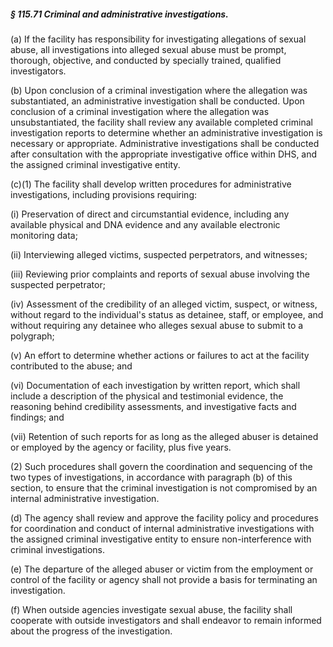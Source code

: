 ##### § 115.71 Criminal and administrative investigations. #####

(a) If the facility has responsibility for investigating allegations of sexual abuse, all investigations into alleged sexual abuse must be prompt, thorough, objective, and conducted by specially trained, qualified investigators.

(b) Upon conclusion of a criminal investigation where the allegation was substantiated, an administrative investigation shall be conducted. Upon conclusion of a criminal investigation where the allegation was unsubstantiated, the facility shall review any available completed criminal investigation reports to determine whether an administrative investigation is necessary or appropriate. Administrative investigations shall be conducted after consultation with the appropriate investigative office within DHS, and the assigned criminal investigative entity.

(c)(1) The facility shall develop written procedures for administrative investigations, including provisions requiring:

(i) Preservation of direct and circumstantial evidence, including any available physical and DNA evidence and any available electronic monitoring data;

(ii) Interviewing alleged victims, suspected perpetrators, and witnesses;

(iii) Reviewing prior complaints and reports of sexual abuse involving the suspected perpetrator;

(iv) Assessment of the credibility of an alleged victim, suspect, or witness, without regard to the individual's status as detainee, staff, or employee, and without requiring any detainee who alleges sexual abuse to submit to a polygraph;

(v) An effort to determine whether actions or failures to act at the facility contributed to the abuse; and

(vi) Documentation of each investigation by written report, which shall include a description of the physical and testimonial evidence, the reasoning behind credibility assessments, and investigative facts and findings; and

(vii) Retention of such reports for as long as the alleged abuser is detained or employed by the agency or facility, plus five years.

(2) Such procedures shall govern the coordination and sequencing of the two types of investigations, in accordance with paragraph (b) of this section, to ensure that the criminal investigation is not compromised by an internal administrative investigation.

(d) The agency shall review and approve the facility policy and procedures for coordination and conduct of internal administrative investigations with the assigned criminal investigative entity to ensure non-interference with criminal investigations.

(e) The departure of the alleged abuser or victim from the employment or control of the facility or agency shall not provide a basis for terminating an investigation.

(f) When outside agencies investigate sexual abuse, the facility shall cooperate with outside investigators and shall endeavor to remain informed about the progress of the investigation.